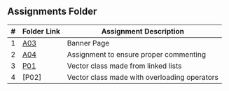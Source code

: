 ##  Assignments Folder

|   #   | Folder Link | Assignment Description |
| :---: | ----------- | ---------------------- |
|   1   |    [A03](A03)   |    Banner Page      |
|   2   |    [A04](A04)   | Assignment to ensure proper commenting |
|   3   |    [P01](P01)   | Vector class made from linked lists|
|   4   |    [P02]        | Vector class made with overloading operators|
